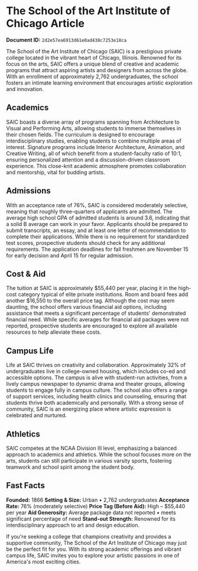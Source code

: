 # The School of the Art Institute of Chicago Article

**Document ID:** `2d2e57ea6913d61e0ad438c7253e18ca`

The School of the Art Institute of Chicago (SAIC) is a prestigious private college located in the vibrant heart of Chicago, Illinois. Renowned for its focus on the arts, SAIC offers a unique blend of creative and academic programs that attract aspiring artists and designers from across the globe. With an enrollment of approximately 2,762 undergraduates, the school fosters an intimate learning environment that encourages artistic exploration and innovation.

## Academics
SAIC boasts a diverse array of programs spanning from Architecture to Visual and Performing Arts, allowing students to immerse themselves in their chosen fields. The curriculum is designed to encourage interdisciplinary studies, enabling students to combine multiple areas of interest. Signature programs include Interior Architecture, Animation, and Creative Writing, all of which benefit from a student-faculty ratio of 10:1, ensuring personalized attention and a discussion-driven classroom experience. This close-knit academic atmosphere promotes collaboration and mentorship, vital for budding artists.

## Admissions
With an acceptance rate of 76%, SAIC is considered moderately selective, meaning that roughly three-quarters of applicants are admitted. The average high school GPA of admitted students is around 3.6, indicating that a solid B average can work in your favor. Applicants should be prepared to submit transcripts, an essay, and at least one letter of recommendation to complete their applications. While there is no requirement for standardized test scores, prospective students should check for any additional requirements. The application deadlines for fall freshmen are November 15 for early decision and April 15 for regular admission.

## Cost & Aid
The tuition at SAIC is approximately $55,440 per year, placing it in the high-cost category typical of elite private institutions. Room and board fees add another $16,550 to the overall price tag. Although the cost may seem daunting, the school offers various financial aid options, including assistance that meets a significant percentage of students' demonstrated financial need. While specific averages for financial aid packages were not reported, prospective students are encouraged to explore all available resources to help alleviate these costs.

## Campus Life
Life at SAIC thrives on creativity and collaboration. Approximately 32% of undergraduates live in college-owned housing, which includes co-ed and accessible options. The campus is alive with student-run activities, from a lively campus newspaper to dynamic drama and theater groups, allowing students to engage fully in campus culture. The school also offers a range of support services, including health clinics and counseling, ensuring that students thrive both academically and personally. With a strong sense of community, SAIC is an energizing place where artistic expression is celebrated and nurtured.

## Athletics
SAIC competes at the NCAA Division III level, emphasizing a balanced approach to academics and athletics. While the school focuses more on the arts, students can still participate in various varsity sports, fostering teamwork and school spirit among the student body.

## Fast Facts
**Founded:** 1866
**Setting & Size:** Urban • 2,762 undergraduates
**Acceptance Rate:** 76% (moderately selective)
**Price Tag (Before Aid):** High – $55,440 per year
**Aid Generosity:** Average package data not reported • meets significant percentage of need
**Stand-out Strength:** Renowned for its interdisciplinary approach to art and design education.

If you're seeking a college that champions creativity and provides a supportive community, The School of the Art Institute of Chicago may just be the perfect fit for you. With its strong academic offerings and vibrant campus life, SAIC invites you to explore your artistic passions in one of America's most exciting cities.
